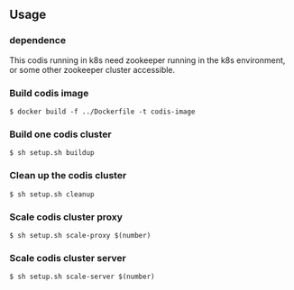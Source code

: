 ## Usage

### dependence

This codis running in k8s need zookeeper running in the k8s environment, or some other zookeeper cluster accessible.

### Build codis image

```
$ docker build -f ../Dockerfile -t codis-image
```

### Build one codis cluster

```
$ sh setup.sh buildup
```

### Clean up the codis cluster

```
$ sh setup.sh cleanup
```

### Scale codis cluster proxy

```
$ sh setup.sh scale-proxy $(number)
```

### Scale codis cluster server

```
$ sh setup.sh scale-server $(number)
```


